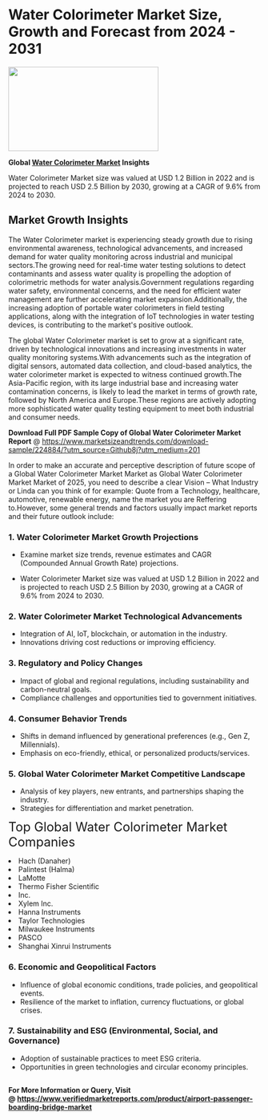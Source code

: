 <H1>Water Colorimeter Market Size, Growth and Forecast from 2024 - 2031</H1><img class="aligncenter size-medium wp-image-584254" src="https://thirdeyenews.in/wp-content/uploads/2024/09/Global-Market-Research-300x168.jpeg" alt="" width="300" height="168" /><p><strong>Global&nbsp;<a href="https://www.marketsizeandtrends.com/download-sample/224884/?utm_source=Github8j?utm_medium=201">Water Colorimeter Market</a> Insights</strong></p><p>Water Colorimeter Market size was valued at USD 1.2 Billion in 2022 and is projected to reach USD 2.5 Billion by 2030, growing at a CAGR of 9.6% from 2024 to 2030.</p><p><h2>Market Growth Insights</h2> <p>The Water Colorimeter market is experiencing steady growth due to rising environmental awareness, technological advancements, and increased demand for water quality monitoring across industrial and municipal sectors.The growing need for real-time water testing solutions to detect contaminants and assess water quality is propelling the adoption of colorimetric methods for water analysis.Government regulations regarding water safety, environmental concerns, and the need for efficient water management are further accelerating market expansion.Additionally, the increasing adoption of portable water colorimeters in field testing applications, along with the integration of IoT technologies in water testing devices, is contributing to the market's positive outlook.</p> <p>The global Water Colorimeter market is set to grow at a significant rate, driven by technological innovations and increasing investments in water quality monitoring systems.With advancements such as the integration of digital sensors, automated data collection, and cloud-based analytics, the water colorimeter market is expected to witness continued growth.The Asia-Pacific region, with its large industrial base and increasing water contamination concerns, is likely to lead the market in terms of growth rate, followed by North America and Europe.These regions are actively adopting more sophisticated water quality testing equipment to meet both industrial and consumer needs.</p> <p><span class=""><strong>Download Full PDF Sample Copy of Global Water Colorimeter Market Report</strong> @ <a href="https://www.marketsizeandtrends.com/download-sample/224884/?utm_source=Github8j?utm_medium=201" target="_blank">https://www.marketsizeandtrends.com/download-sample/224884/?utm_source=Github8j?utm_medium=201</a></span></p><p>In order to make an accurate and perceptive description of future scope of a Global&nbsp;Water Colorimeter Market Market as Global&nbsp;Water Colorimeter Market Market of 2025, you need to describe a clear Vision &ndash; What Industry or Linda can you think of for example: Quote from a Technology, healthcare, automotive, renewable energy, name the market you are Reffering to.However, some general trends and factors usually impact market reports and their future outlook include:</p><h3>1.&nbsp;<strong>Water Colorimeter Market Growth Projections</strong></h3><ul><li>Examine market size trends, revenue estimates and CAGR (Compounded Annual Growth Rate) projections.</li><li><p>Water Colorimeter Market size was valued at USD 1.2 Billion in 2022 and is projected to reach USD 2.5 Billion by 2030, growing at a CAGR of 9.6% from 2024 to 2030.</p></li></ul><h3>2.&nbsp;<strong>Water Colorimeter Market Technological Advancements</strong></h3><ul><li>Integration of AI, IoT, blockchain, or automation in the industry.</li><li>Innovations driving cost reductions or improving efficiency.</li></ul><h3>3.&nbsp;<strong>Regulatory and Policy Changes</strong></h3><ul><li>Impact of global and regional regulations, including sustainability and carbon-neutral goals.</li><li>Compliance challenges and opportunities tied to government initiatives.</li></ul><h3>4.&nbsp;<strong>Consumer Behavior Trends</strong></h3><ul><li>Shifts in demand influenced by generational preferences (e.g., Gen Z, Millennials).</li><li>Emphasis on eco-friendly, ethical, or personalized products/services.</li></ul><h3>5.&nbsp;<strong>Global Water Colorimeter Market Competitive Landscape</strong></h3><ul><li>Analysis of key players, new entrants, and partnerships shaping the industry.</li><li>Strategies for differentiation and market penetration.</li></ul><p data-pm-slice="1 1 []"><span style="color: inherit; font-family: inherit; font-size: 25px;">Top Global Water Colorimeter Market Companies</span></p><div class="" data-test-id=""><p><li>Hach (Danaher)</li><li> Palintest (Halma)</li><li> LaMotte</li><li> Thermo Fisher Scientific</li><li> Inc.</li><li> Xylem Inc.</li><li> Hanna Instruments</li><li> Taylor Technologies</li><li> Milwaukee Instruments</li><li> PASCO</li><li> Shanghai Xinrui Instruments</li></p></div><h3>6.&nbsp;<strong>Economic and Geopolitical Factors</strong></h3><ul><li>Influence of global economic conditions, trade policies, and geopolitical events.</li><li>Resilience of the market to inflation, currency fluctuations, or global crises.</li></ul><h3>7.&nbsp;<strong>Sustainability and ESG (Environmental, Social, and Governance)</strong></h3><ul><li>Adoption of sustainable practices to meet ESG criteria.</li><li>Opportunities in green technologies and circular economy principles.</li></ul><h2><strong style="font-size: 14px;">For More Information or Query, Visit @&nbsp;</strong><a style="background-color: #ffffff; font-size: 14px;" href="https://www.marketsizeandtrends.com/report/water-colorimeter-market/" target="_blank">https://www.verifiedmarketreports.com/product/airport-passenger-boarding-bridge-market</a></h2>
